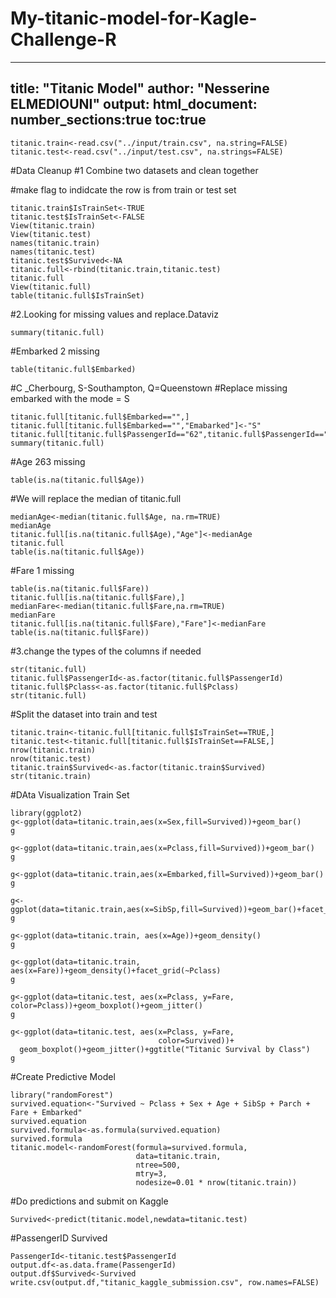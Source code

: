 # My-titanic-model-for-Kagle-Challenge-R

---
  title: "Titanic Model"
author: "Nesserine ELMEDIOUNI"
output:
  html_document: 
  number_sections:true
toc:true
---
```{r}
titanic.train<-read.csv("../input/train.csv", na.string=FALSE)
titanic.test<-read.csv("../input/test.csv", na.strings=FALSE)
```
#Data Cleanup
#1 Combine two datasets and clean together


#make flag to indidcate the row is from train or test set
```{r}
titanic.train$IsTrainSet<-TRUE
titanic.test$IsTrainSet<-FALSE
View(titanic.train)
View(titanic.test)
names(titanic.train)
names(titanic.test)
titanic.test$Survived<-NA
titanic.full<-rbind(titanic.train,titanic.test)
titanic.full
View(titanic.full)
table(titanic.full$IsTrainSet)
```

#2.Looking for missing values and replace.Dataviz
```{r}
summary(titanic.full)
```
#Embarked 2 missing 

```{r}
table(titanic.full$Embarked)
```
#C _Cherbourg, S-Southampton, Q=Queenstown
#Replace missing embarked with the mode = S

```{r}
titanic.full[titanic.full$Embarked=="",]
titanic.full[titanic.full$Embarked=="","Emabarked"]<-"S"
titanic.full[titanic.full$PassengerId=="62",titanic.full$PassengerId=="830",]
summary(titanic.full)
```
#Age 263 missing
```{r}
table(is.na(titanic.full$Age))
```
#We will replace the median of titanic.full
```{r}
medianAge<-median(titanic.full$Age, na.rm=TRUE)
medianAge
titanic.full[is.na(titanic.full$Age),"Age"]<-medianAge
titanic.full
table(is.na(titanic.full$Age))
```
#Fare 1 missing 
```{r}
table(is.na(titanic.full$Fare))
titanic.full[is.na(titanic.full$Fare),]
medianFare<-median(titanic.full$Fare,na.rm=TRUE)
medianFare
titanic.full[is.na(titanic.full$Fare),"Fare"]<-medianFare
table(is.na(titanic.full$Fare))
```
#3.change the types of the columns if needed
```{r}
str(titanic.full)
titanic.full$PassengerId<-as.factor(titanic.full$PassengerId)
titanic.full$Pclass<-as.factor(titanic.full$Pclass)
str(titanic.full)
```
#Split the dataset into train and test
```{r}
titanic.train<-titanic.full[titanic.full$IsTrainSet==TRUE,]
titanic.test<-titanic.full[titanic.full$IsTrainSet==FALSE,]
nrow(titanic.train)
nrow(titanic.test)
titanic.train$Survived<-as.factor(titanic.train$Survived)
str(titanic.train)
```
#DAta Visualization Train Set
```{r}
library(ggplot2)
g<-ggplot(data=titanic.train,aes(x=Sex,fill=Survived))+geom_bar()
g

g<-ggplot(data=titanic.train,aes(x=Pclass,fill=Survived))+geom_bar()
g

g<-ggplot(data=titanic.train,aes(x=Embarked,fill=Survived))+geom_bar()
g

g<-ggplot(data=titanic.train,aes(x=SibSp,fill=Survived))+geom_bar()+facet_grid(~Sex)
g

g<-ggplot(data=titanic.train, aes(x=Age))+geom_density()
g

g<-ggplot(data=titanic.train, aes(x=Fare))+geom_density()+facet_grid(~Pclass)
g

g<-ggplot(data=titanic.test, aes(x=Pclass, y=Fare, color=Pclass))+geom_boxplot()+geom_jitter()
g

g<-ggplot(data=titanic.test, aes(x=Pclass, y=Fare, 
                                 color=Survived))+
  geom_boxplot()+geom_jitter()+ggtitle("Titanic Survival by Class")
g
```

#Create Predictive Model
```{r}
library("randomForest")
survived.equation<-"Survived ~ Pclass + Sex + Age + SibSp + Parch + Fare + Embarked"
survived.equation
survived.formula<-as.formula(survived.equation)
survived.formula
titanic.model<-randomForest(formula=survived.formula,
                            data=titanic.train,
                            ntree=500,
                            mtry=3,
                            nodesize=0.01 * nrow(titanic.train))

```
#Do predictions and submit on Kaggle
```{r}
Survived<-predict(titanic.model,newdata=titanic.test)
```
#PassengerID Survived
```{r}
PassengerId<-titanic.test$PassengerId
output.df<-as.data.frame(PassengerId)
output.df$Survived<-Survived
write.csv(output.df,"titanic_kaggle_submission.csv", row.names=FALSE)
```
